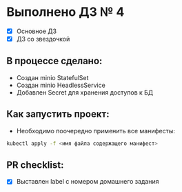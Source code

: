 # Выполнено ДЗ № 4

 - [x] Основное ДЗ
 - [x] ДЗ со звездочкой

## В процессе сделано:
 - Создан minio StatefulSet
 - Создан minio HeadlessService
 - Добавлен Secret для хранения доступов к БД

## Как запустить проект:
 - Необходимо поочередно применить все манифесты:
 ```bash
 kubectl apply -f <имя файла содержащего манифест>
 ```
 
## PR checklist:
 - [x] Выставлен label с номером домашнего задания